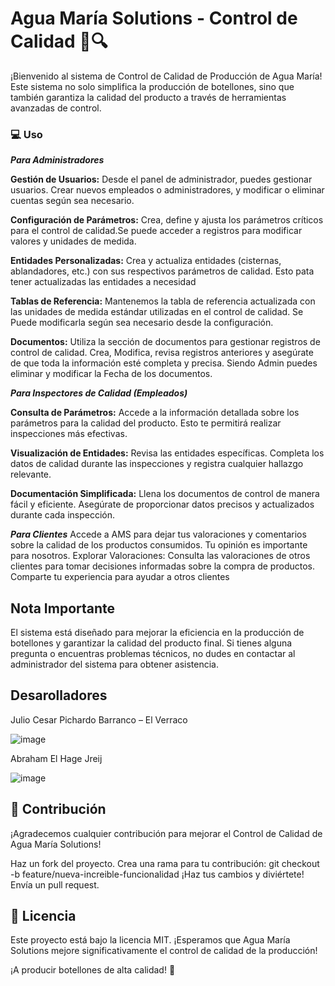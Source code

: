 # Agua María Solutions - Control de Calidad 🚰🔍

¡Bienvenido al sistema de Control de Calidad de Producción de Agua María! Este sistema no solo simplifica la producción de botellones, sino que también garantiza la calidad del producto a través de herramientas avanzadas de control.

### **💻 Uso**

***Para Administradores***

**Gestión de Usuarios:**
 Desde el panel de administrador, puedes gestionar usuarios. Crear nuevos empleados o administradores, y modificar o eliminar cuentas según sea necesario.

**Configuración de Parámetros:**
Crea, define y ajusta los parámetros críticos para el control de calidad.Se puede acceder a registros para modificar valores y unidades de medida.

**Entidades Personalizadas:**
Crea y actualiza entidades (cisternas, ablandadores, etc.) con sus respectivos parámetros de calidad. Esto pata tener actualizadas las entidades a necesidad

**Tablas de Referencia:**
Mantenemos la tabla de referencia actualizada con las unidades de medida estándar utilizadas en el control de calidad. Se Puede modificarla según sea necesario desde la configuración.

**Documentos:**
Utiliza la sección de documentos para gestionar registros de control de calidad. Crea, Modifica, revisa registros anteriores y asegúrate de que toda la información esté completa y precisa. Siendo Admin puedes eliminar y modificar la Fecha de los documentos.

***Para Inspectores de Calidad (Empleados)***

**Consulta de Parámetros:**
Accede a la información detallada sobre los parámetros para la calidad del producto. Esto te permitirá realizar inspecciones más efectivas.

**Visualización de Entidades:**
Revisa las entidades específicas. Completa los datos de calidad durante las inspecciones y registra cualquier hallazgo relevante.

**Documentación Simplificada:**
Llena los documentos de control de manera fácil y eficiente. Asegúrate de proporcionar datos precisos y actualizados durante cada inspección.

***Para Clientes***
Accede a AMS para dejar tus valoraciones y comentarios sobre la calidad de los productos consumidos. Tu opinión es importante para nosotros. Explorar Valoraciones: Consulta las valoraciones de otros clientes para tomar decisiones informadas sobre la compra de productos. Comparte tu experiencia para ayudar a otros clientes

## **Nota Importante**
El sistema está diseñado para mejorar la eficiencia en la producción de botellones y garantizar la calidad del producto final. Si tienes alguna pregunta o encuentras problemas técnicos, no dudes en contactar al administrador del sistema para obtener asistencia.


## **Desarolladores**
Julio Cesar Pichardo Barranco – El Verraco

![image](https://github.com/JPichardo2003/AguaMariaSolution/assets/138260886/230d2f28-103e-40bf-be0a-230818c3b6d4)

Abraham El Hage Jreij

![image](https://github.com/JPichardo2003/AguaMariaSolution/assets/138260886/23b53916-c187-4cf6-b91e-a01edc151a6a)


## 🤝 Contribución
¡Agradecemos cualquier contribución para mejorar el Control de Calidad de Agua María Solutions!

Haz un fork del proyecto.
Crea una rama para tu contribución: git checkout -b feature/nueva-increible-funcionalidad
¡Haz tus cambios y diviértete!
Envía un pull request.

## 📝 Licencia
Este proyecto está bajo la licencia MIT. ¡Esperamos que Agua María Solutions mejore significativamente el control de calidad de la producción!

¡A producir botellones de alta calidad! 🎉

